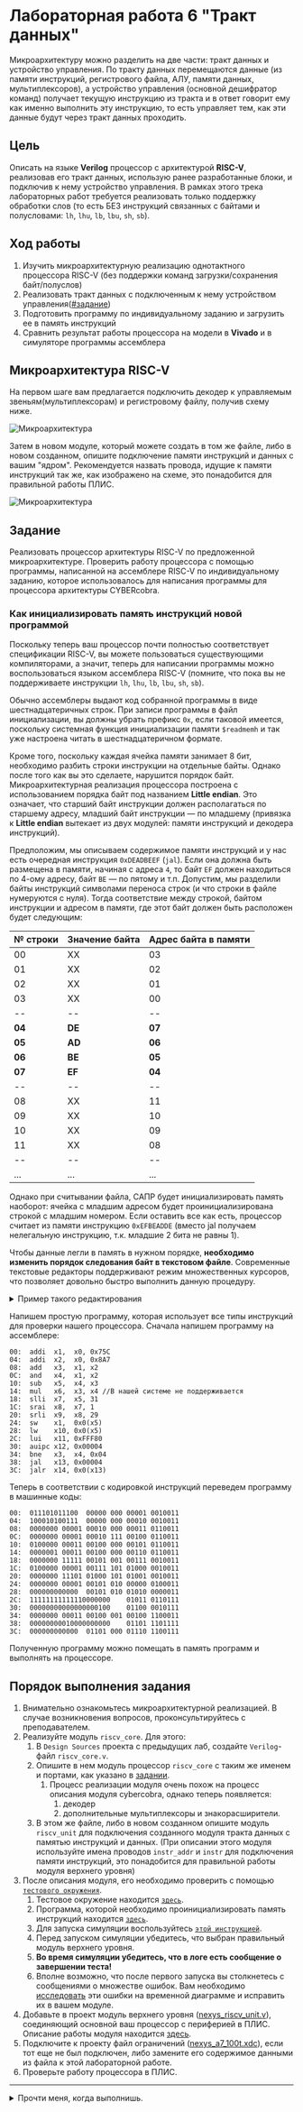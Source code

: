 # Лабораторная работа 6 "Тракт данных"

Микроархитектуру можно разделить на две части: тракт данных и устройство управления. По тракту данных перемещаются данные (из памяти инструкций, регистрового файла, АЛУ, памяти данных, мультиплексоров), а устройство управления (основной дешифратор команд) получает текущую инструкцию из тракта и в ответ говорит ему как именно выполнить эту инструкцию, то есть управляет тем, как эти данные будут через тракт данных проходить.

## Цель

Описать на языке **Verilog** процессор с архитектурой **RISC-V**, реализовав его тракт данных, использую ранее разработанные блоки, и подключив к нему устройство управления. В рамках этого трека лабораторных работ требуется реализовать только поддержку обработки слов (то есть БЕЗ инструкций связанных с байтами и полусловами: `lh`, `lhu`, `lb`, `lbu`, `sh`, `sb`).

## Ход работы

1. Изучить микроархитектурную реализацию однотактного процессора RISC-V (без поддержки команд загрузки/сохранения байт/полуслов)
2. Реализовать тракт данных с подключенным к нему устройством управления([#задание](#задание))
3. Подготовить программу по индивидуальному заданию и загрузить ее в память инструкций
4. Сравнить результат работы процессора на модели в **Vivado** и в симуляторе программы ассемблера

## Микроархитектура RISC-V

На первом шаге вам предлагается подключить декодер к управляемым звеньям(мультиплексорам) и регистровому файлу, получив схему ниже.

![Микроархитектура](../../../technical/Labs/Pic/uarch_dp1.png)

Затем в новом модуле, который можете создать в том же файле, либо в новом созданном, опишите подключение памяти инструкций и данных с вашим "ядром". Рекомендуется назвать провода, идущие к памяти инструкций так же, как изображено на схеме, это понадобится для правильной работы ПЛИС.

![Микроархитектура](../../../technical/Labs/Pic/uarch_dp2.png)

## Задание

Реализовать процессор архитектуры RISC-V по предложенной микроархитектуре. Проверить работу процессора с помощью программы, написанной на ассемблере RISC-V по индивидуальному заданию, которое использовалось для написания программы для процессора архитектуры CYBERcobra.

### Как инициализировать память инструкций новой программой

Поскольку теперь ваш процессор почти полностью соответствует спецификации RISC-V, вы можете пользоваться существующими компиляторами, а значит, теперь для написании программы можно воспользоваться языком ассемблера RISC-V (помните, что пока вы не поддерживаете инструкции `lh`, `lhu`, `lb`, `lbu`, `sh`, `sb`).

Обычно ассемблеры выдают код собранной программы в виде шестнадцатеричных строк. При записи программы в файл инициализации, вы должны убрать префикс `0x`, если таковой имеется, поскольку системная функция инициализации памяти `$readmemh` и так уже настроена читать в шестнадцатеричном формате.

Кроме того, поскольку каждая ячейка памяти занимает 8 бит, необходимо разбить строки инструкции на отдельные байты. Однако после того как вы это сделаете, нарушится порядок байт. Микроархитектурная реализация процессора построена с использованием порядка байт под названием **Little endian**. Это означает, что старший байт инструкции должен располагаться по старшему адресу, младший байт инструкции — по младшему (привязка к **Little endian** вытекает из двух модулей: памяти инструкций и декодера инструкций). 

Предположим, мы описываем содержимое памяти инструкций и у нас есть очередная инструкция `0xDEADBEEF` (`jal`). Если она должна быть размещена в памяти, начиная с адреса `4`, то байт `EF` должен находиться по 4-ому адресу, байт `BE` — по пятому и т.п. Допустим, мы разделили байты инструкций символами переноса строк (и что строки в файле нумеруются с нуля). Тогда соответствие между строкой, байтом инструкции и адресом в памяти, где этот байт должен быть расположен будет следующим:

| № строки | Значение байта | Адрес байта в памяти |
|----------|----------------|----------------------|
|    00    |       XX       |          03          |
|    01    |       XX       |          02          |
|    02    |       XX       |          01          |
|    03    |       XX       |          00          |
|    --    |       --       |          --          |
|  **04**  |     **DE**     |        **07**        |
|  **05**  |     **AD**     |        **06**        |
|  **06**  |     **BE**     |        **05**        |
|  **07**  |     **EF**     |        **04**        |
|    --    |       --       |          --          |
|    08    |       XX       |          11          |
|    09    |       XX       |          10          |
|    10    |       XX       |          09          |
|    11    |       XX       |          08          |
|    --    |       --       |          --          |
|   ...    |      ...       |         ...          |

Однако при считывании файла, САПР будет инициализировать память наоборот: ячейка с младшим адресом будет проинициализирована строкой с младшим номером. Если оставить все как есть, процессор считает из памяти инструкцию `0xEFBEADDE` (вместо jal получаем нелегальную инструкцию, т.к. младшие 2 бита не равны 1).

Чтобы данные легли в память в нужном порядке, **необходимо изменить порядок следования байт в текстовом файле**. Современные текстовые редакторы поддерживают режим множественных курсоров, что позволяет довольно быстро выполнить данную процедуру.

<details>
<summary> Пример такого редактирования </summary>
В VSCode дополнительные курсоры создаются либо через `alt+ЛКМ`, либо через `alt+ctrl+UP`, `alt+ctrl+DOWN`. Vivado так же поддерживает множественные курсоры (проведя мышью с зажатой ЛКМ вдоль нужных строк при зажатой клавише `Ctrl`).

![Пример создания и использования множественных курсоров](../../../technical/Other/Pic/multicursor_edit_example.gif)

</details>

Напишем простую программу, которая использует все типы инструкций для проверки нашего процессора. Сначала напишем программу на ассемблере:

```assembly
00:  addi  x1,  x0, 0x75С
04:  addi  x2,  x0, 0x8A7
08:  add   x3,  x1, x2
0C:  and   x4,  x1, x2
10:  sub   x5,  x4, x3
14:  mul   x6,  x3, x4 //В нашей системе не поддерживается
18:  slli  x7,  x5, 31
1C:  srai  x8,  x7, 1
20:  srli  x9,  x8, 29
24:  sw    x1,  0x0(x5)
28:  lw    x10, 0x0(x5)
2C:  lui   x11, 0xFFF80
30:  auipc x12, 0x00004
34:  bne   x3,  x4, 0x04
38:  jal   x13, 0x00004
3C:  jalr  x14, 0x0(x13)
```

Теперь в соответствии с кодировкой инструкций переведем программу в машинные коды:

```text
00:  011101011100  00000 000 00001 0010011
04:  100010100111  00000 000 00010 0010011
08:  0000000 00001 00010 000 00011 0110011
0C:  0000000 00001 00010 111 00100 0110011
10:  0100000 00011 00100 000 00101 0110011
14:  0000001 00011 00100 000 00110 0110011
18:  0000000 11111 00101 001 00111 0010011
1C:  0100000 00001 00111 101 01000 0010011
20:  0000000 11101 01000 101 01001 0010011
24:  0000000 00001 00101 010 00000 0100011
28:  000000000000  00101 010 01010 0000011
2C:  11111111111110000000    01011 0110111
30:  00000000000000000100    01100 0010111
34:  0000000 00011 00100 001 00100 1100011
38:  00000000010000000000    01101 1101111
3C:  000000000000  01101 000 01110 1100111
```

Полученную программу можно помещать в память программ и выполнять на процессоре.

## Порядок выполнения задания

1. Внимательно ознакомьтесь микроархитектурной реализацией. В случае возникновения вопросов, проконсультируйтесь с преподавателем.
2. Реализуйте модуль `riscv_core`. Для этого:
   1. В `Design Sources` проекта с предыдущих лаб, создайте `Verilog`-файл `riscv_core.v`.
   2. Опишите в нем модуль процессор `riscv_core` с таким же именем и портами, как указано в [задании](#задание).
      1. Процесс реализации модуля очень похож на процесс описания модуля cybercobra, однако теперь появляется:
         1. декодер
         2. дополнительные мультиплексоры и знакорасширители.
   3. В этом же файле, либо в новом созданном опишите модуль `riscv_unit` для подключения созданного модуля тракта данных с памятью инструкций и данных. (При описании этого модуля используйте имена проводов `instr_addr` и `instr` для подключения памяти инструкций, это понадобится для правильной работы модуля верхнего уровня)
3. После описания модуля, его необходимо проверить с помощью [`тестового окружения`](../../Other/Testbench.md).
   1. Тестовое окружение находится [`здесь`](tb_riscv_unit.v).
   2. Программа, которой необходимо проинициализировать память инструкций находится [`здесь`](data_path.txt).
   3. Для запуска симуляции воспользуйтесь [`этой инструкцией`](../../Other/Vivado%20Basics/Run%20Simulation.md).
   4. Перед запуском симуляции убедитесь, что выбран правильный модуль верхнего уровня.
   5. **Во время симуляции убедитесь, что в логе есть сообщение о завершении теста!**
   6. Вполне возможно, что после первого запуска вы столкнетесь с сообщениями о множестве ошибок. Вам необходимо [исследовать](../../Other/Vivado%20Basics/Debug_manual.md) эти ошибки на временной диаграмме и исправить их в вашем модуле.
4. Добавьте в проект модуль верхнего уровня ([nexys_riscv_unit.v](board%20files/nexys_riscv_unit.v)), соединяющий основной ваш процессор с периферией в ПЛИС. Описание работы модуля находится [здесь](board%20files).
5. Подключите к проекту файл ограничений ([nexys_a7_100t.xdc](board%20files/nexys_a7_100t.xdc)), если тот еще не был подключен, либо замените его содержимое данными из файла к этой лабораторной работе.
6. Проверьте работу процессора в ПЛИС.

---

<details>
  <summary>Прочти меня, когда выполнишь.</summary>
  Поздравляю, ты сделал(а) свой первый взрослый процессор! Теперь ты можешь говорить:

 >Я способен(на) на всё! Я сам(а) полностью, с нуля, сделал(а) процессор с архитектурой RISC-V! Что? Не знаешь, что такое архитектура? Пф, щегол! Подрастешь – узнаешь

</details>
